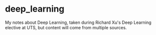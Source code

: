 # deep_learning
My notes about Deep Learning, taken during Richard Xu's Deep Learning elective at UTS, but content will come from multiple sources.
